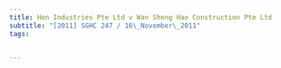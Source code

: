 ```yaml
---
title: Hon Industries Pte Ltd v Wan Sheng Hao Construction Pte Ltd 
subtitle: "[2011] SGHC 247 / 16\_November\_2011"
tags:


---
```


